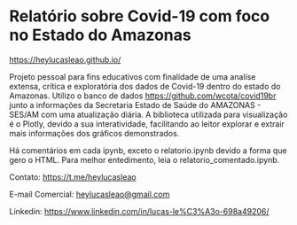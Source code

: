# Relatório sobre Covid-19 com foco no Estado do Amazonas
 https://heylucasleao.github.io/ 
 
Projeto pessoal para fins educativos com finalidade de uma analíse extensa, crítica e exploratória dos dados de Covid-19 dentro do estado do Amazonas. Utilizo o banco de dados https://github.com/wcota/covid19br junto a informações da Secretaria Estado de Saúde do AMAZONAS - SES/AM com uma atualização diária. A biblioteca utilizada para visualização é o Plotly, devido a sua interatividade, facilitando ao leitor explorar e extrair mais informações dos gráficos demonstrados.

Há comentários em cada ipynb, exceto o relatorio.ipynb devido a forma que gero o HTML. Para melhor entedimento, leia o relatorio_comentado.ipynb.
 
 
 Contato: https://t.me/heylucasleao
 
 E-mail Comercial: heylucasleao@gmail.com
 
 Linkedin: https://www.linkedin.com/in/lucas-le%C3%A3o-698a49206/
